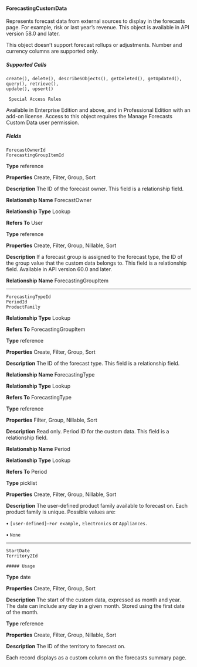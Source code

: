#### ForecastingCustomData

Represents forecast data from external sources to display in the forecasts page. For example, risk or last year’s revenue. This object is
available in API version 58.0 and later.

This object doesn’t support forecast rollups or adjustments. Number and currency columns are supported only.

##### Supported Calls
```
create(), delete(), describeSObjects(), getDeleted(), getUpdated(), query(), retrieve(),
update(), upsert()

 Special Access Rules

```
Available in Enterprise Edition and above, and in Professional Edition with an add-on license. Access to this object requires the Manage
Forecasts Custom Data user permission.

##### Fields

```
ForecastOwnerId
ForecastingGroupItemId

```

**Type**
reference

**Properties**
Create, Filter, Group, Sort

**Description**
The ID of the forecast owner. This field is a relationship field.

**Relationship Name**
ForecastOwner

**Relationship Type**
Lookup

**Refers To**
User

**Type**
reference

**Properties**
Create, Filter, Group, Nillable, Sort

**Description**
If a forecast group is assigned to the forecast type, the ID of the group value that the custom
data belongs to. This field is a relationship field. Available in API version 60.0 and later.

**Relationship Name**
ForecastingGroupItem


-----

```
ForecastingTypeId
PeriodId
ProductFamily

```

**Relationship Type**
Lookup

**Refers To**
ForecastingGroupItem

**Type**
reference

**Properties**
Create, Filter, Group, Sort

**Description**
The ID of the forecast type. This field is a relationship field.

**Relationship Name**
ForecastingType

**Relationship Type**
Lookup

**Refers To**
ForecastingType

**Type**
reference

**Properties**
Filter, Group, Nillable, Sort

**Description**
Read only. Period ID for the custom data. This field is a relationship field.

**Relationship Name**
Period

**Relationship Type**
Lookup

**Refers To**
Period

**Type**
picklist

**Properties**
Create, Filter, Group, Nillable, Sort

**Description**
The user-defined product family available to forecast on. Each product family is unique.
Possible values are:

**•** `[user-defined]–For example,` `Electronics` or `Appliances.`

**•** `None`


-----

```
StartDate
Territory2Id

##### Usage

```

**Type**
date

**Properties**
Create, Filter, Group, Sort

**Description**
The start of the custom data, expressed as month and year. The date can include any day in
a given month. Stored using the first date of the month.

**Type**
reference

**Properties**
Create, Filter, Group, Nillable, Sort

**Description**
The ID of the territory to forecast on.


Each record displays as a custom column on the forecasts summary page.
